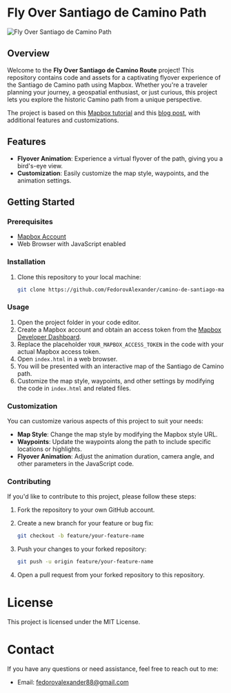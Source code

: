 # Fly Over Santiago de Camino Path

![Fly Over Santiago de Camino Path](./data/santiago.gif)

## Overview

Welcome to the **Fly Over Santiago de Camino Route** project! This repository contains code and assets for a captivating flyover experience of the Santiago de Camino path using Mapbox. Whether you're a traveler planning your journey, a geospatial enthusiast, or just curious, this project lets you explore the historic Camino path from a unique perspective.

The project is based on this [Mapbox tutorial](https://docs.mapbox.com/mapbox-gl-js/example/live-update-feature/) and this [blog post](https://www.mapbox.com/blog/building-cinematic-route-animations-with-mapboxgl), with additional features and customizations.

## Features

- **Flyover Animation**: Experience a virtual flyover of the path, giving you a bird's-eye view.
- **Customization**: Easily customize the map style, waypoints, and the animation settings.

## Getting Started

### Prerequisites

- [Mapbox Account](https://www.mapbox.com/)
- Web Browser with JavaScript enabled

### Installation

1. Clone this repository to your local machine:

   ```bash
   git clone https://github.com/FedorovAlexander/camino-de-santiago-mapbox.git
   ```

### Usage

1. Open the project folder in your code editor.
2. Create a Mapbox account and obtain an access token from the [Mapbox Developer Dashboard](https://www.mapbox.com/account/access-tokens).
3. Replace the placeholder `YOUR_MAPBOX_ACCESS_TOKEN` in the code with your actual Mapbox access token.
4. Open `index.html` in a web browser.
5. You will be presented with an interactive map of the Santiago de Camino path.
6. Customize the map style, waypoints, and other settings by modifying the code in `index.html` and related files.

### Customization

You can customize various aspects of this project to suit your needs:

- **Map Style**: Change the map style by modifying the Mapbox style URL.
- **Waypoints**: Update the waypoints along the path to include specific locations or highlights.
- **Flyover Animation**: Adjust the animation duration, camera angle, and other parameters in the JavaScript code.

### Contributing

If you'd like to contribute to this project, please follow these steps:

1. Fork the repository to your own GitHub account.
2. Create a new branch for your feature or bug fix:

   ```bash
   git checkout -b feature/your-feature-name
   ```

3. Push your changes to your forked repository:

   ```bash
   git push -u origin feature/your-feature-name
   ```

4. Open a pull request from your forked repository to this repository.

# License

This project is licensed under the MIT License.

# Contact

If you have any questions or need assistance, feel free to reach out to me:

- Email: [fedorovalexander88@gmail.com](mailto:fedorovalexander88@gmail.com)
